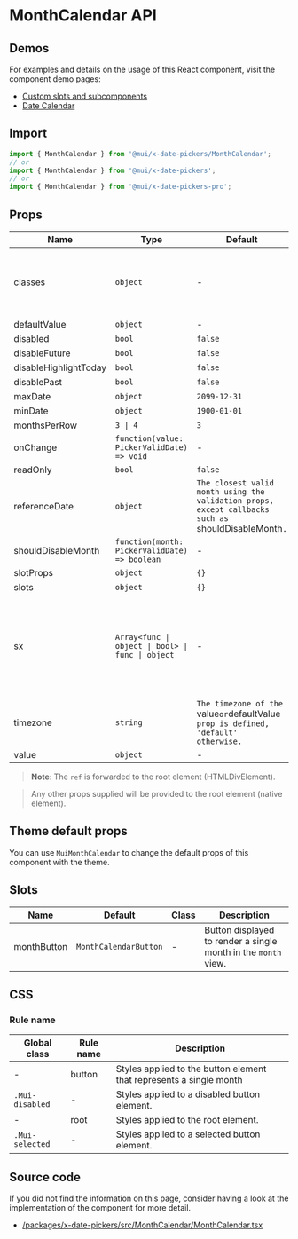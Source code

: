 # MonthCalendar API

## Demos

For examples and details on the usage of this React component, visit the component demo pages:

- [Custom slots and subcomponents](/x/react-date-pickers/custom-components/)
- [Date Calendar](/x/react-date-pickers/date-calendar/)

## Import

```jsx
import { MonthCalendar } from '@mui/x-date-pickers/MonthCalendar';
// or
import { MonthCalendar } from '@mui/x-date-pickers';
// or
import { MonthCalendar } from '@mui/x-date-pickers-pro';
```

## Props

| Name | Type | Default | Required | Description |
|------|------|---------|----------|-------------|
| classes | `object` | - | No | Override or extend the styles applied to the component. |
| defaultValue | `object` | - | No |  |
| disabled | `bool` | `false` | No |  |
| disableFuture | `bool` | `false` | No |  |
| disableHighlightToday | `bool` | `false` | No |  |
| disablePast | `bool` | `false` | No |  |
| maxDate | `object` | `2099-12-31` | No |  |
| minDate | `object` | `1900-01-01` | No |  |
| monthsPerRow | `3 \| 4` | `3` | No |  |
| onChange | `function(value: PickerValidDate) => void` | - | No |  |
| readOnly | `bool` | `false` | No |  |
| referenceDate | `object` | `The closest valid month using the validation props, except callbacks such as `shouldDisableMonth`.` | No |  |
| shouldDisableMonth | `function(month: PickerValidDate) => boolean` | - | No |  |
| slotProps | `object` | `{}` | No |  |
| slots | `object` | `{}` | No |  |
| sx | `Array<func \| object \| bool> \| func \| object` | - | No | The system prop that allows defining system overrides as well as additional CSS styles. |
| timezone | `string` | `The timezone of the `value` or `defaultValue` prop is defined, 'default' otherwise.` | No |  |
| value | `object` | - | No |  |

> **Note**: The `ref` is forwarded to the root element (HTMLDivElement).

> Any other props supplied will be provided to the root element (native element).

## Theme default props

You can use `MuiMonthCalendar` to change the default props of this component with the theme.

## Slots

| Name | Default | Class | Description |
|------|---------|-------|-------------|
| monthButton | `MonthCalendarButton` | - | Button displayed to render a single month in the `month` view. |

## CSS

### Rule name

| Global class | Rule name | Description |
|--------------|-----------|-------------|
| - | button | Styles applied to the button element that represents a single month |
| `.Mui-disabled` | - | Styles applied to a disabled button element. |
| - | root | Styles applied to the root element. |
| `.Mui-selected` | - | Styles applied to a selected button element. |

## Source code

If you did not find the information on this page, consider having a look at the implementation of the component for more detail.

- [/packages/x-date-pickers/src/MonthCalendar/MonthCalendar.tsx](https://github.com/mui/material-ui/tree/HEAD/packages/x-date-pickers/src/MonthCalendar/MonthCalendar.tsx)